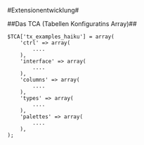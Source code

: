 #Extensionentwicklung#

##Das TCA (Tabellen Konfiguratins Array)##

````
$TCA['tx_examples_haiku'] = array(
    'ctrl' => array(
        ....
    ),
    'interface' => array(
        ....
    ),
    'columns' => array(
        ....
    ),
    'types' => array(
        ....
    ),
    'palettes' => array(
        ....
    ),
);
````

